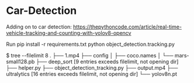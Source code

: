 # Car-Detection
Adding on to car detection: https://thepythoncode.com/article/real-time-vehicle-tracking-and-counting-with-yolov8-opencv

Run pip install -r requirements.txt
python object_detection.tracking.py

$ tree --filelimit 8
.
├── 1.mp4
├── config
│   ├── coco.names
│   └── mars-small128.pb
├── deep_sort  [9 entries exceeds filelimit, not opening dir]
├── helper.py
├── object_detection_tracking.py
├── output.mp4
├── ultralytics  [16 entries exceeds filelimit, not opening dir]
└── yolov8n.pt
